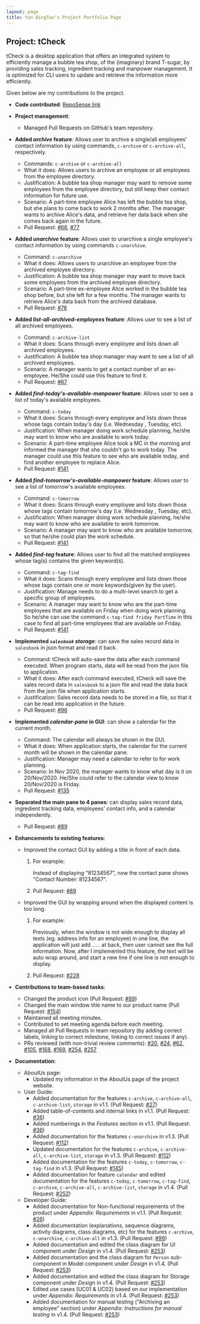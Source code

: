 ```yaml
---
layout: page
title: Yan BingTao's Project Portfolio Page
---
```


## Project: tCheck

tCheck is a desktop application that offers an integrated system to efficiently manage a bubble tea shop, of the
 (imaginary) brand T-sugar, by providing sales tracking, ingredient tracking and manpower management. It is optimized
  for CLI users to update and retrieve the information more efficiently.

Given below are my contributions to the project.
* **Code contributed**: [RepoSense link](https://nus-cs2103-ay2021s1.github.io/tp-dashboard/#breakdown=true&search=T12-2&sort=groupTitle&sortWithin=title&since=2020-08-14&timeframe=commit&mergegroup=&groupSelect=groupByRepos&checkedFileTypes=docs~functional-code~test-code~other)

* **Project management**:
  * Managed Pull Requests on GitHub's team repository.
  
* **Added _archive_ feature**: Allows user to archive a single/all employees' contact information by using
 commands, `c-archive` or `c-archive-all`, respectively.
  * Commands: `c-archive` or `c-archive-all`
  * What it does: Allows users to archive an employee or all employees from the employee directory.
  * Justification: A bubble tea shop manager may want to remove some employees from the employee directory, but still
   keep their contact information for future use.
  * Scenario: A part-time employee Alice has left the bubble tea shop, but she plans to come back to work 2 months
   after. The manager wants to archive Alice's data, and retrieve her data back when she comes back again in the future. 
  * Pull Request: [#66](https://github.com/AY2021S1-CS2103T-T12-2/tp/pull/66),
  [#77](https://github.com/AY2021S1-CS2103T-T12-2/tp/pull/77)
  
* **Added _unarchive_ feature**: Allows user to unarchive a single employee's contact information by using
 commands `c-unarchive`.
  * Command: `c-unarchive`
  * What it does: Allows users to unarchive an employee from the archived employee directory.
  * Justification: A bubble tea shop manager may want to move back some employees from the archived employee directory.
  * Scenario: A part-time ex-employee Alice worked in the bubble tea shop before, but she left for a few months.
  The manager wants to retrieve Alice's data back from the archived database. 
  * Pull Request: [#76](https://github.com/AY2021S1-CS2103T-T12-2/tp/pull/76)
  
* **Added _list-all-archived-employees_ feature**: Allows user to see a list of all archived employees.
  * Command: `c-archive-list`
  * What it does: Scans through every employee and lists down all archived employees.
  * Justification: A bubble tea shop manager may want to see a list of all archived employees.
  * Scenario: A manager wants to get a contact number of an ex-employee. He/She could use this feature to find it.
  * Pull Request: [#67](https://github.com/AY2021S1-CS2103T-T12-2/tp/pull/67)
  
* **Added _find-today's-available-manpower_ feature**: Allows user to see a list of today's available employees.
  * Command: `c-today`
  * What it does: Scans through every employee and lists down those whose tags contain today's day (i.e. Wednesday
  , Tuesday, etc).
  * Justification: When manager doing work schedule planning, he/she may want to know who are available to work today.
  * Scenario: A part-time employee Alice took a MC in the morning and informed the manager that she couldn't go to
   work today. The manager could use this feature to see who are available today, and find another employee to
   replace Alice.
  * Pull Request: [#141](https://github.com/AY2021S1-CS2103T-T12-2/tp/pull/141)
  
* **Added _find-tomorrow's-available-manpower_ feature**: Allows user to see a list of tomorrow's available employees.
  * Command: `c-tomorrow`
  * What it does: Scans through every employee and lists down those whose tags contain tomorrow's day (i.e. Wednesday
  , Tuesday, etc).
  * Justification: When manager doing work schedule planning, he/she may want to know who are available to work
   tomorrow.
  * Scenario: A manager may want to know who are available tomorrow, so that he/she could plan the work schedule.
  * Pull Request: [#141](https://github.com/AY2021S1-CS2103T-T12-2/tp/pull/141)

* **Added _find-tag_ feature**: Allows user to find all the matched employees whose tag(s) contains the given keyword(s).
  * Command: `c-tag-find`
  * What it does: Scans through every employee and lists down those whose tags contain one or more keywords(given by
   the user).
  * Justification: Manage needs to do a multi-level search to get a specific group of employees.
  * Scenario: A manager may want to know who are the part-time employees that are available on Friday when doing work
   planning. So he/she can use the command `c-tag-find friday PartTime` in this case to find all part-time employees
    that are available on Friday.  
  * Pull Request: [#141](https://github.com/AY2021S1-CS2103T-T12-2/tp/pull/141)
  
* **Implemented _`salesbook` storage_**: can save the sales record data in `salesbook` in json format and read it
 back.
  * Command: tCheck will auto-save the data after each command executed. When program starts, data will be read from
   the json file to application.
  * What it does: After each command executed, tCheck will save the sales record data in `salesbook` to a json file
   and read the data back from the json file when application starts.
  * Justification: Sales record data needs to be stored in a file, so that it can be read into application in the
   future.
  * Pull Request: [#96](https://github.com/AY2021S1-CS2103T-T12-2/tp/pull/96)
  
* **Implemented _calendar-pane_ in GUI**: can show a calendar for the current month.
  * Command: The calendar will always be shown in the GUI.
  * What it does: When application starts, the calendar for the current month will be shown in the calendar pane.
  * Justification: Manager may need a calendar to refer to for work planning.
  * Scenario: In Nov 2020, the manager wants to know what day is it on 20/Nov/2020. He/She could refer to the
   calendar view to know 20/Nov/2020 is Friday.
  * Pull Request: [#135](https://github.com/AY2021S1-CS2103T-T12-2/tp/pull/135)

* **Separated the main pane to 4 panes**: can display sales record data, ingredient tracking data,
 employees' contact info, and a calendar independently. 
  * Pull Request: [#89](https://github.com/AY2021S1-CS2103T-T12-2/tp/pull/89)


* **Enhancements to existing features**:
  * Improved the contact GUI by adding a title in front of each data.
  
    1. For example:
    
        Instead of displaying "81234567", now the contact pane shows "Contact Number: 81234567". 
        
    1. Pull Request: [#89](https://github.com/AY2021S1-CS2103T-T12-2/tp/pull/89)
    
  * Improved the GUI by wrapping around when the displayed content is too long.
  
    1. For example:
    
        Previously, when the window is not wide enough to display all texts (eg. address info for an employee) in one
         line, the application will just add `...` at back, then user cannot see the full information. Now, after I implemented
          this feature, the text will be auto wrap around, and start a new line if one line is not enough to display. 
        
    1. Pull Request: [#228](https://github.com/AY2021S1-CS2103T-T12-2/tp/pull/228)

* **Contributions to team-based tasks**:
    * Changed the product icon (Pull Request: [#89](https://github.com/AY2021S1-CS2103T-T12-2/tp/pull/154))
    * Changed the main window title name to our product name (Pull Request: [#154](https://github.com/AY2021S1-CS2103T-T12-2/tp/pull/89))
    * Maintained all meeting minutes.
    * Contributed to set meeting agenda before each meeting.
    * Managed all Pull Requests in team repository (by adding correct labels, linking to correct milestone, linking to
     correct issues if any).
    * PRs reviewed (with non-trivial review comments):
     [#20](https://github.com/AY2021S1-CS2103T-T12-2/tp/pull/20),
     [#24](https://github.com/AY2021S1-CS2103T-T12-2/tp/pull/24),
     [#62](https://github.com/AY2021S1-CS2103T-T12-2/tp/pull/62),
     [#105](https://github.com/AY2021S1-CS2103T-T12-2/tp/pull/105),
     [#168](https://github.com/AY2021S1-CS2103T-T12-2/tp/pull/168),
     [#169](https://github.com/AY2021S1-CS2103T-T12-2/tp/pull/169),
     [#254](https://github.com/AY2021S1-CS2103T-T12-2/tp/pull/254),
     [#257](https://github.com/AY2021S1-CS2103T-T12-2/tp/pull/257)
    
* **Documentation**:
  * AboutUs page:
    * Updated my information in the AboutUs page of the project website.
  * User Guide:
    * Added documentation for the features `c-archive`, `c-archive-all`, `c-archive-list`, `storage` in v1.1.
    (Pull Request: [#27](https://github.com/AY2021S1-CS2103T-T12-2/tp/pull/27))
    * Added table-of-contents and internal links in v1.1.
    (Pull Request: [#36](https://github.com/AY2021S1-CS2103T-T12-2/tp/pull/36))
    * Added numberings in the _Features_ section in v1.1.
    (Pull Request: [#36](https://github.com/AY2021S1-CS2103T-T12-2/tp/pull/36))
    * Added documentation for the features `c-unarchive` in v1.3.
    (Pull Request: [#112](https://github.com/AY2021S1-CS2103T-T12-2/tp/pull/112))
    * Updated documentation for the features `c-archive`, `c-archive-all`, `c-archive-list`, `storage` in v1.3.
    (Pull Request: [#112](https://github.com/AY2021S1-CS2103T-T12-2/tp/pull/112))
    * Added documentation for the features `c-today`, `c-tomorrow`, `c-tag-find` in v1.3.
    (Pull Request: [#145](https://github.com/AY2021S1-CS2103T-T12-2/tp/pull/145))
    * Added documentation for feature `calendar` and edited documentation for the features `c-today`, `c-tomorrow`,
    `c-tag-find`, `c-archive`, `c-archive-all`, `c-archive-list`, `storage` in v1.4.
    (Pull Request: [#252](https://github.com/AY2021S1-CS2103T-T12-2/tp/pull/252))
  * Developer Guide:
    * Added documentation for Non-functional requirements of the product under _Appendix: Requirements_ in v1.1.
    (Pull Request: [#26](https://github.com/AY2021S1-CS2103T-T12-2/tp/pull/26))
    * Added documentation (explanations, sequence diagrams, activity diagrams, class diagrams, etc) for the features
    `c-archive`, `c-unarchive`, `c-archive-all` in v1.3.
    (Pull Request: [#99](https://github.com/AY2021S1-CS2103T-T12-2/tp/pull/99))
    * Added documentation and edited the class diagram for UI component under _Design_ in v1.4.
    (Pull Request: [#253](https://github.com/AY2021S1-CS2103T-T12-2/tp/pull/253))
    * Added documentation and the class diagram for `Person` sub-component in Model component under _Design_ in v1.4.
    (Pull Request: [#253](https://github.com/AY2021S1-CS2103T-T12-2/tp/pull/253))
    * Added documentation and edited the class diagram for Storage component under _Design_ in v1.4.
    (Pull Request: [#253](https://github.com/AY2021S1-CS2103T-T12-2/tp/pull/253))
    * Edited use cases (UC01 & UC02) based on our implementation under _Appendix: Requirements_ in v1.4.
    (Pull Request: [#253](https://github.com/AY2021S1-CS2103T-T12-2/tp/pull/253))
    * Added documentation for manual testing ("Archiving an employee" section) under _Appendix: Instructions for manual
     testing_ in v1.4.
    (Pull Request: [#253](https://github.com/AY2021S1-CS2103T-T12-2/tp/pull/253))
